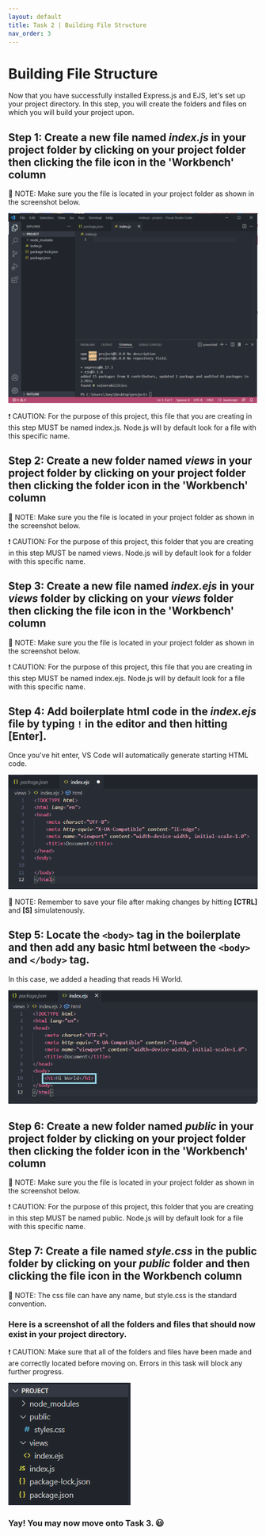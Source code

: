 ```yaml
---
layout: default
title: Task 2 | Building File Structure
nav_order: 3
---
```


# Building File Structure
Now that you have successfully installed Express.js and EJS, let's set up your project directory. In this step, you will create the folders and files on which you will build your project upon.

## Step 1: Create a new file named *index.js* in your project folder by clicking on your project folder then clicking the file icon in the 'Workbench' column
💭 NOTE: Make sure you the file is located in your project folder as shown in the screenshot below.


![Workspace popup message](../assets/images/task-2-index.png)


❗ CAUTION: For the purpose of this project, this file that you are creating in this step MUST be named index.js. Node.js will by default look for a file with this specific name.

## Step 2: Create a new folder named *views* in your project folder by clicking on your project folder then clicking the folder icon in the 'Workbench' column
💭 NOTE: Make sure you the file is located in your project folder as shown in the screenshot below.


❗ CAUTION: For the purpose of this project, this folder that you are creating in this step MUST be named views. Node.js will by default look for a folder with this specific name.

## Step 3: Create a new file named *index.ejs* in your *views* folder by clicking on your *views* folder then clicking the file icon in the 'Workbench' column
💭 NOTE: Make sure you the file is located in your project folder as shown in the screenshot below.


❗ CAUTION: For the purpose of this project, this file that you are creating in this step MUST be named index.ejs. Node.js will by default look for a file with this specific name.


## Step 4: Add boilerplate html code in the *index.ejs* file by typing `!` in the editor and then hitting **[Enter]**.
Once you've hit enter, VS Code will automatically generate starting HTML code.


![Workspace popup message](../assets/images/task-2-boilerplate.png)


💭 NOTE: Remember to save your file after making changes by hitting **[CTRL]** and **[S]** simulatenously.


## Step 5: Locate the `<body>` tag in the boilerplate and then add any basic html between the `<body>` and `</body>` tag.
In this case, we added a heading that reads Hi World.


![Workspace popup message](../assets/images/task-2-hi-world.png)


## Step 6: Create a new folder named *public* in your project folder by clicking on your project folder then clicking the folder icon in the 'Workbench' column
💭 NOTE: Make sure you the file is located in your project folder as shown in the screenshot below.


❗ CAUTION: For the purpose of this project, this folder that you are creating in this step MUST be named public. Node.js will by default look for a file with this specific name.

## Step 7: Create a file named *style.css* in the public folder by clicking on your *public* folder and then clicking the file icon in the Workbench column
💭 NOTE: The css file can have any name, but style.css is the standard convention.

### Here is a screenshot of all the folders and files that should now exist in your project directory. 
❗ CAUTION: Make sure that all of the folders and files have been made and are correctly located before moving on. Errors in this task will block any further progress.


![Workspace popup message](../assets/images/task-2-total.png)


### Yay! You may now move onto Task 3. 😃

